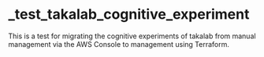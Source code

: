 # _test_takalab_cognitive_experiment
This is a test for migrating the cognitive experiments of takalab from manual management via the AWS Console to management using Terraform.
